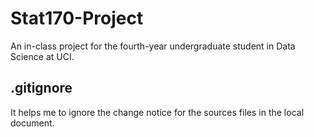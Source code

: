 # Stat170-Project
An in-class project for the fourth-year undergraduate student in Data Science at UCI.

## 

## .gitignore
It helps me to ignore the change notice for the sources files in the local document. 

